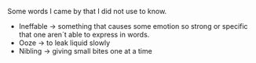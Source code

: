 
Some words I came by that I did not use to know.

* Ineffable -> something that causes some emotion so strong or specific that one aren´t able to express in words.
* Ooze -> to leak liquid slowly
* Nibling -> giving small bites one at a time
